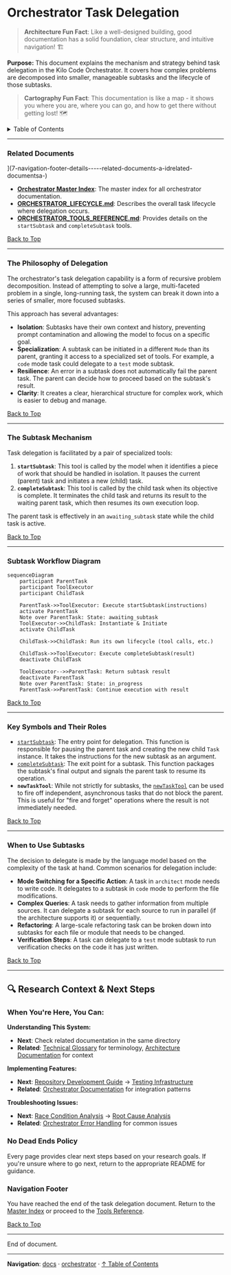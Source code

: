 # Orchestrator Task Delegation

> **Architecture Fun Fact**: Like a well-designed building, good documentation has a solid foundation, clear structure, and intuitive navigation! 🏗️

**Purpose:** This document explains the mechanism and strategy behind task delegation in the Kilo
Code Orchestrator. It covers how complex problems are decomposed into smaller, manageable subtasks
and the lifecycle of those subtasks.

> **Cartography Fun Fact**: This documentation is like a map - it shows you where you are, where you
> can go, and how to get there without getting lost! 🗺️

<details>
<summary>Table of Contents</summary>

- [1. Related Documents](#related-documents)
- [2. The Philosophy of Delegation](#the-philosophy-of-delegation)
- [3. The Subtask Mechanism](#the-subtask-mechanism)
- [4. Subtask Workflow Diagram](#subtask-workflow-diagram)
- [5. Key Symbols and Their Roles](#key-symbols-and-their-roles)
- [6. When to Use Subtasks](#when-to-use-subtasks)
- [7. Navigation Footer

</details>

---

### Related Documents

<a id="related-documents"></a>](7-navigation-footer-details-----related-documents-a-idrelated-documentsa-)

- **[Orchestrator Master Index](ORCHESTRATOR_INDEX.md)**: The master index for all orchestrator
  documentation.
- **[ORCHESTRATOR_LIFECYCLE.md](ORCHESTRATOR_LIFECYCLE.md)**: Describes the overall task lifecycle
  where delegation occurs.
- **[ORCHESTRATOR_TOOLS_REFERENCE.md](ORCHESTRATOR_TOOLS_REFERENCE.md)**: Provides details on the
  `startSubtask` and `completeSubtask` tools.

[Back to Top](#orchestrator-task-delegation)

---

### The Philosophy of Delegation

<a id="the-philosophy-of-delegation"></a>

The orchestrator's task delegation capability is a form of recursive problem decomposition. Instead
of attempting to solve a large, multi-faceted problem in a single, long-running task, the system can
break it down into a series of smaller, more focused subtasks.

This approach has several advantages:

- **Isolation**: Subtasks have their own context and history, preventing prompt contamination and
  allowing the model to focus on a specific goal.
- **Specialization**: A subtask can be initiated in a different `Mode` than its parent, granting it
  access to a specialized set of tools. For example, a `code` mode task could delegate to a `test`
  mode subtask.
- **Resilience**: An error in a subtask does not automatically fail the parent task. The parent can
  decide how to proceed based on the subtask's result.
- **Clarity**: It creates a clear, hierarchical structure for complex work, which is easier to debug
  and manage.

[Back to Top](#orchestrator-task-delegation)

---

### The Subtask Mechanism

<a id="the-subtask-mechanism"></a>

Task delegation is facilitated by a pair of specialized tools:

1. **`startSubtask`**: This tool is called by the model when it identifies a piece of work that
   should be handled in isolation. It pauses the current (parent) task and initiates a new (child)
   task.
2. **`completeSubtask`**: This tool is called by the child task when its objective is complete. It
   terminates the child task and returns its result to the waiting parent task, which then resumes
   its own execution loop.

The parent task is effectively in an `awaiting_subtask` state while the child task is active.

[Back to Top](#orchestrator-task-delegation)

---

### Subtask Workflow Diagram

<a id="subtask-workflow-diagram"></a>

```mermaid
sequenceDiagram
    participant ParentTask
    participant ToolExecutor
    participant ChildTask

    ParentTask->>ToolExecutor: Execute startSubtask(instructions)
    activate ParentTask
    Note over ParentTask: State: awaiting_subtask
    ToolExecutor->>ChildTask: Instantiate & Initiate
    activate ChildTask

    ChildTask->>ChildTask: Run its own lifecycle (tool calls, etc.)

    ChildTask->>ToolExecutor: Execute completeSubtask(result)
    deactivate ChildTask

    ToolExecutor-->>ParentTask: Return subtask result
    deactivate ParentTask
    Note over ParentTask: State: in_progress
    ParentTask->>ParentTask: Continue execution with result
```

[Back to Top](#orchestrator-task-delegation)

---

### Key Symbols and Their Roles

<a id="key-symbols-and-their-roles"></a>

- [`startSubtask`](`[FILE_MOVED_OR_RENAMED]`#L1628): The entry point for delegation. This function
  is responsible for pausing the parent task and creating the new child `Task` instance. It takes
  the instructions for the new subtask as an argument.
- [`completeSubtask`](`[FILE_MOVED_OR_RENAMED]`#L1669): The exit point for a subtask. This function
  packages the subtask's final output and signals the parent task to resume its operation.
- **`newTaskTool`**: While not strictly for subtasks, the
  [`newTaskTool`](`[FILE_MOVED_OR_RENAMED]`#L14) can be used to fire off independent, asynchronous
  tasks that do not block the parent. This is useful for "fire and forget" operations where the
  result is not immediately needed.

[Back to Top](#orchestrator-task-delegation)

---

### When to Use Subtasks

<a id="when-to-use-subtasks"></a>

The decision to delegate is made by the language model based on the complexity of the task at hand.
Common scenarios for delegation include:

- **Mode Switching for a Specific Action**: A task in `architect` mode needs to write code. It
  delegates to a subtask in `code` mode to perform the file modifications.
- **Complex Queries**: A task needs to gather information from multiple sources. It can delegate a
  subtask for each source to run in parallel (if the architecture supports it) or sequentially.
- **Refactoring**: A large-scale refactoring task can be broken down into subtasks for each file or
  module that needs to be changed.
- **Verification Steps**: A task can delegate to a `test` mode subtask to run verification checks on
  the code it has just written.

[Back to Top](#orchestrator-task-delegation)

---

## 🔍 Research Context & Next Steps

### When You're Here, You Can:

**Understanding This System:**

- **Next**: Check related documentation in the same directory
- **Related**: [Technical Glossary](../GLOSSARY.md) for terminology,
  [Architecture Documentation](../architecture/README.md) for context

**Implementing Features:**

- **Next**: [Repository Development Guide](../architecture/repository/DEVELOPMENT_GUIDE.md) →
  [Testing Infrastructure](../architecture/repository/TESTING_INFRASTRUCTURE.md)
- **Related**: [Orchestrator Documentation](../orchestrator/README.md) for integration patterns

**Troubleshooting Issues:**

- **Next**: [Race Condition Analysis](../architecture/race-condition/README.md) →
  [Root Cause Analysis](../architecture/race-condition/ROOT_CAUSE_ANALYSIS.md)
- **Related**: [Orchestrator Error Handling](../orchestrator/ORCHESTRATOR_ERROR_HANDLING.md) for
  common issues

### No Dead Ends Policy

Every page provides clear next steps based on your research goals. If you're unsure where to go
next, return to the appropriate README for guidance.

### Navigation Footer

<a id="navigation-footer"></a>

You have reached the end of the task delegation document. Return to the
[Master Index](ORCHESTRATOR_INDEX.md) or proceed to the
[Tools Reference](ORCHESTRATOR_TOOLS_REFERENCE.md).

[Back to Top](#orchestrator-task-delegation)

---

End of document.

---

**Navigation**: [docs](../) · [orchestrator](../orchestrator/) ·
[↑ Table of Contents](#orchestrator-task-delegation)
